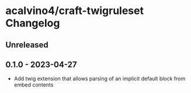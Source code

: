 # acalvino4/craft-twigruleset Changelog

## Unreleased

## 0.1.0 - 2023-04-27

- Add twig extension that allows parsing of an implicit default block from embed contents
